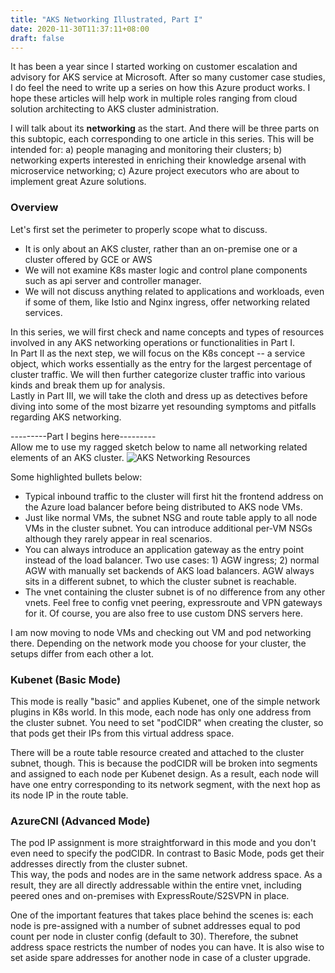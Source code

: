 ```yaml
---
title: "AKS Networking Illustrated, Part I"
date: 2020-11-30T11:37:11+08:00
draft: false
---
```

It has been a year since I started working on customer escalation and advisory for AKS service at Microsoft. After so many customer case studies, I do feel the need to write up a series on how this Azure product works. I hope these articles will help work in multiple roles ranging from cloud solution architecting to AKS cluster administration. 

I will talk about its **networking** as the start. And there will be three parts on this subtopic, each corresponding to one article in this series.
This will be intended for: a) people managing and monitoring their clusters; b) networking experts interested in enriching their knowledge arsenal with microservice networking; c) Azure project executors who are about to implement great Azure solutions.

### Overview
Let's first set the perimeter to properly scope what to discuss.
- It is only about an AKS cluster, rather than an on-premise one or a cluster offered by GCE or AWS
- We will not examine K8s master logic and control plane components such as api server and controller manager.
- We will not discuss anything related to applications and workloads, even if some of them, like Istio and Nginx ingress, offer networking related services.

In this series, we will first check and name concepts and types of resources involved in any AKS networking operations or functionalities in Part I.  
In Part II as the next step, we will focus on the K8s concept -- a service object, which works essentially as the entry for the largest percentage of cluster traffic. We will then further categorize cluster traffic into various kinds and break them up for analysis.  
Lastly in Part III, we will take the cloth and dress up as detectives before diving into some of the most bizarre yet resounding symptoms and pitfalls regarding AKS networking.

---------Part I begins here---------  
Allow me to use my ragged sketch below to name all networking related elements of an AKS cluster.
![AKS Networking Resources](/img/aks-net-azure-resource.png)

Some highlighted bullets below:
- Typical inbound traffic to the cluster will first hit the frontend address on the Azure load balancer before being distributed to AKS node VMs.
- Just like normal VMs, the subnet NSG and route table apply to all node VMs in the cluster subnet. You can introduce additional per-VM NSGs although they rarely appear in real scenarios.
- You can always introduce an application gateway as the entry point instead of the load balancer. Two use cases: 1) AGW ingress; 2) normal AGW with manually set backends of AKS load balancers. AGW always sits in a different subnet, to which the cluster subnet is reachable.
- The vnet containing the cluster subnet is of no difference from any other vnets. Feel free to config vnet peering, expressroute and VPN gateways for it. Of course, you are also free to use custom DNS servers here.

I am now moving to node VMs and checking out VM and pod networking there. Depending on the network mode you choose for your cluster, the setups differ from each other a lot. 

### Kubenet (Basic Mode)
This mode is really "basic" and applies Kubenet, one of the simple network plugins in K8s world. In this mode, each node has only one address from the cluster subnet. You need to set "podCIDR" when creating the cluster, so that pods get their IPs from this virtual address space. 

There will be a route table resource created and attached to the cluster subnet, though. This is because the podCIDR will be broken into segments and assigned to each node per Kubenet design. As a result, each node will have one entry corresponding to its network segment, with the next hop as its node IP in the route table.

### AzureCNI (Advanced Mode)
The pod IP assignment is more straightforward in this mode and you don't even need to specify the podCIDR. In contrast to Basic Mode, pods get their addresses directly from the cluster subnet.  
This way, the pods and nodes are in the same network address space. As a result, they are all directly addressable within the entire vnet, including peered ones and on-premises with ExpressRoute/S2SVPN in place.

One of the important features that takes place behind the scenes is: each node is pre-assigned with a number of subnet addresses equal to pod count per node in cluster config (default to 30). Therefore, the subnet address space restricts the number of nodes you can have.  It is also wise to set aside spare addresses for another node in case of a cluster upgrade.
